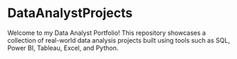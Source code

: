 # DataAnalystProjects
Welcome to my Data Analyst Portfolio! This repository showcases a collection of real-world data analysis projects built using tools such as SQL, Power BI, Tableau, Excel, and Python.
